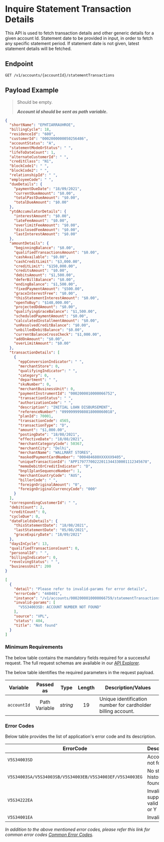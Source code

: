 # Inquire Statement Transaction Details

This API is used to fetch transaction details and other generic details for a given account Id. Statement date to be provided in input, in order to fetch any specific statement period. If statement date is not given, latest statement details will be fetched.

## Endpoint

`GET /v1/accounts/{accountId}/statementTransactions`

## Payload Example

<!--
type: tab
titles: Request, Response, Error
-->

>Should be empty.  
>
>***Account id should be sent as path variable.***

<!--
type: tab
-->

```json
{
  "shortName": "EPHTIARRAUHROE",
  "billingCycle": 18,
  "residenceId": "600",
  "customerId": "0002000000050256486",
  "accountStatus": "A",
  "statementModeOrStatus": " ",
  "lifeToDateCount": 1,
  "alternateCustomerId": " ",
  "creditClass": "N1",
  "blockCode1": " ",
  "blockCode2": " ",
  "relationshipId": " ",
  "employeeCode": " ",
  "dueDetails": {
    "paymentDueDate": "18/09/2021",
    "currentDueAmount": "$0.00",
    "totalPastDueAmount": "$0.00",
    "totalDueAmount": "$0.00"
  },
  "ytdAccumulatorDetails": {
    "interestAmount": "$0.00",
    "lateFeeAmount": "$0.00",
    "overlimitFeeAmount": "$0.00",
    "disclosedFeeAmount": "$0.00",
    "lastInterestAmount": "$0.00"
  },
  "amountDetails": {
    "beginningBalance": "$0.00",
    "qualifiedTransactionsAmount": "$0.00",
    "cashAvailable": "$0.00",
    "cashCreditLimit": "$3,000.00",
    "creditLimit": "$150,000.00",
    "creditsAmount": "$0.00",
    "debitsAmount": "$1,500.00",
    "deferBillBalance": "$0.00",
    "endingBalance": "$1,500.00",
    "fixedPaymentAmount": "$500.00",
    "graceInterestFree": "$0.00",
    "thisStatementInterestAmount": "$0.00",
    "openToBuy": "$148,000.00",
    "projectedDdAmount": "$0.00",
    "qualifyingGraceBalance": "$1,500.00",
    "scheduledPaymentAmount": "$0.00",
    "calculatedInstallmentAmount": "$0.00",
    "unResolvedCreditBalance": "$0.00",
    "unbilledDebitBalance": "$0.00",
    "currentBalanceCrossCheck": "$1,000.00",
    "addOnAmount": "$0.00",
    "overLimitAmount": "$0.00"
  },
  "transactionDetails": [
    {
      "eppConversionIndicator": " ",
      "merchantStore": 0,
      "qualifyingIndicator": " ",
      "category": 0,
      "department": " ",
      "skuNumber": 0,
      "merchantBusinessUnit": 0,
      "paymentInstrumentId": "0002000010000066752",
      "transactionStatus": " ",
      "authorizationCode": " ",
      "description": "INITIAL LOAN DISBURSEMENT",
      "referenceNumber": "09999999980818000060018",
      "planId": 70001,
      "transactionCode": 4565,
      "transactionType": "D",
      "amount": "$1,000.00",
      "postingDate": "18/08/2021",
      "effectiveDate": "18/08/2021",
      "merchantCategoryCode": 50367,
      "merchantCity": "Delhi",
      "merchantName": "WALLMART STORES",
      "maskedPaymentCardNumber": "000484680XXXXXX9405",
      "uniqueTransactionId": "APP17977700222011344330001112345678",
      "memoDebitOrCreditIndicator": "D",
      "bnplIplanSequenceNumber": 1,
      "merchantCountryCode": "AUS",
      "billerCode": " ",
      "foreignOriginalAmount": "0",
      "foreignOriginalCurrencyCode": "000"
    }
  ],
  "correspondingCustomerId": " ",
  "debitCount": 2,
  "creditCount": 0,
  "cycleDue": 0,
  "dateFieldsDetails": {
    "thisStatementDate": "18/08/2021",
    "lastStatementDate": "05/08/2021",
    "graceExpiryDate": "18/09/2021"
  },
  "daysInCycle": 13,
  "qualifiedTransactionsCount": 0,
  "personalId": " ",
  "billingIndicator": 0,
  "revolvingStatus": " ",
  "businessUnit": 200
}
```

<!--
type: tab
-->

```json
[
  {
    "detail": "Please refer to invalid-params for error details",
    "errorCode": "440401",
    "instance": "/v1/accounts/0002000010000066759/statementTransactions",
    "invalid-params": [
      "V5S34003SD: ACCOUNT NUMBER NOT FOUND"
    ],
    "source": "VPL",
    "status": 404,
    "title": "Not found"
  }
]
```

<!-- type: tab-end -->

### Minimum Requirements

The below table contains the mandatory fields required for a successful request. The full request schemas are available in our [API Explorer](../api/?type=get&path=/v1/accounts/{accountId}/statementTransactions).

The below table identifies the required parameters in the request payload.

| Variable | Passed as | Type | Length | Description/Values |
| -------- | :-------: | :--: | :------------: | ------------------ |
| `accountId` | Path Variable | *string* | 19 | Unique identification number for cardholder billing account. |  

### Error Codes

Below table provides the list of application's error code and its description.

| ErrorCode |  Description/Values |
| --------  | ------------------ |
| `V5S34003SD` | Account number not found |
| `V5S34003SA/V5S34003SB/V5S34003EB/V5S34003EF/V5S34003EG` | No statement history information found on file |
| `V5S34222EA` | Invalid txn suppresion indicatr valid values are N or Y |
| `V5S34001EA` | Invalid org |

*In addition to the above mentioned error codes, please refer this link for common error codes [Common Error Codes](?path=docs/Common_Error_Code.md).*
